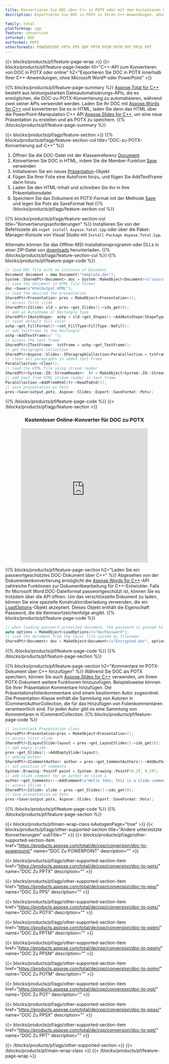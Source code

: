 ```yaml
---
title: Konvertieren Sie DOC über C++ in POTX oder mit dem kostenlosen Online Converter
description: Exportieren Sie DOC in POTX in Ihren C++-Anwendungen, ohne Microsoft Word oder PowerPoint zu verwenden oder online. Testen Sie schnell den kostenlosen POT-zu-CSV-Online-Konverter, bevor Sie den Code integrieren.

family: total
platformtag: cpp
feature: conversion
informat: DOC
outformat: POTX
otherformats: POWERPOINT PPTX PPS ODP PPTM PPSM POTM POT PPSX PPT
---
```

{{< blocks/products/pf/feature-page-wrap >}}
{{< blocks/products/pf/feature-page-header h1="C++-API zum Konvertieren von DOC in POTX oder online" h2="Exportieren Sie DOC in POTX innerhalb Ihrer C++-Anwendungen, ohne Microsoft Word&reg; oder PowerPoint" >}}

{{% blocks/products/pf/feature-page-summary %}}
[Aspose.Total for C++](https://products.aspose.com/total/cpp/) besteht aus leistungsstarken Dateiautomatisierungs-APIs, die es ermöglichen, die DOC-zu-POTX-Konvertierung zu automatisieren, während zwei seiner APIs verwendet werden. Laden Sie Ihr DOC mit [Aspose.Words for C++](https://products.aspose.com/words/cpp/) und konvertieren Sie es in HTML, laden Sie dann das HTML über die PowerPoint-Manipulation C++ API [Aspose.Slides for C++](https://products.aspose.com/slides/cpp/), um eine neue Präsentation zu erstellen und als POTX zu speichern. 
{{% /blocks/products/pf/feature-page-summary  %}}

{{< blocks/products/pf/agp/feature-section >}}
{{% blocks/products/pf/agp/feature-section-col title="DOC-zu-POTX-Konvertierung auf C++" %}}
1. Öffnen Sie die DOC-Datei mit der Klassenreferenz [Document](https://reference.aspose.com/words/cpp/class/aspose.words.document).
2. Konvertieren Sie DOC in HTML, indem Sie die Member-Funktion [Save](https://reference.aspose.com/words/cpp/class/aspose.words.document#save_stdbasicostream_saveoptions) verwenden
3. Initialisieren Sie ein neues [Präsentation](https://reference.aspose.com/slides/cpp/class/aspose.slides.presentation)-Objekt
4. Fügen Sie Ihrer Folie eine AutoForm hinzu, und fügen Sie AddTextFrame darin hinzu
5. Laden Sie den HTML-Inhalt und schreiben Sie ihn in Ihre Präsentationsdatei
6. Speichern Sie das Dokument im POTX-Format mit der Methode [Save](https://reference.aspose.com/slides/cpp/class/aspose.slides.presentation#afcd59ec697bf05c10f78c3869de2ec9e) und legen Sie Potx als SaveFormat fest
{{% /blocks/products/pf/agp/feature-section-col %}}

{{% blocks/products/pf/agp/feature-section-col title="Konvertierungsanforderungen" %}}
Installieren Sie von der Befehlszeile als ```nuget install Aspose.Total.Cpp``` oder über die Paket-Manager-Konsole von Visual Studio mit ```Install-Package Aspose.Total.Cpp```.

Alternativ können Sie das Offline-MSI-Installationsprogramm oder DLLs in einer ZIP-Datei von [downloads](https://releases.aspose.com/total/cpp) herunterladen.
{{% /blocks/products/pf/agp/feature-section-col %}}
{{% blocks/products/pf/feature-page-code %}}

```cpp
// load DOC file with an instance of Document
Document document = new Document("template.doc");
System::SharedPtr<Document> doc = System::MakeObject<Document>(u"sourceFile.doc");
// save the document in HTML file format
doc->Save(u"HtmlOutput.HTML");
// load the desired the presentation
SharedPtr<Presentation> pres = MakeObject<Presentation>();
// access first slide
SharedPtr<ISlide> sld = pres->get_Slides()->idx_get(0);
// add an AutoShape of Rectangle type
SharedPtr<IAutoShape>  ashp = sld->get_Shapes()->AddAutoShape(ShapeType::Rectangle, 10, 10, 700, 500);
// reset default fill color
ashp->get_FillFormat()->set_FillType(FillType::NoFill);
// add TextFrame to the Rectangle
ashp->AddTextFrame(u" ");
// access the text frame
SharedPtr<ITextFrame>  txtFrame = ashp->get_TextFrame();
// get Paragraphs collection
SharedPtr<Aspose::Slides::IParagraphCollection>ParaCollection = txtFrame->get_Paragraphs();
// clear all paragraphs in added text frame
ParaCollection->Clear();
// load the HTML file using stream reader
SharedPtr<System::IO::StreamReader>  tr = MakeObject<System::IO::StreamReader>(HtmlOutput.HTML);
// add text from HTML stream reader in text frame
ParaCollection->AddFromHtml(tr->ReadToEnd());
// save presentation as Potx
pres->Save(output.potx, Aspose::Slides::Export::SaveFormat::Potx);                  
```


{{% /blocks/products/pf/feature-page-code %}}
{{< /blocks/products/pf/agp/feature-section >}}
<div class="container-fluid agp-content bg-white aboutfile box-1 vh100 section nopbtm">
<div class=container>
<div class=row>
<div class="demobox tc col-md-12 padding-0" align="center">

<h3>Kostenloser Online-Konverter für DOC zu POTX</h3>

<iframe style="border: none; height: 426px;" scrolling="no" src="https://total-conversion-app-65z5r2lp.qa.k8s.dynabic.com/?to=potx&from=doc" id="child-iframe" width="80%"></iframe>

</div></div>
</div></div>

{{% blocks/products/pf/feature-page-section  h2="Laden Sie ein passwortgeschütztes DOC-Dokument über C++" %}}
Abgesehen von der Dokumentenkonvertierung ermöglicht die [Aspose.Words for C++](https://products.aspose.com/words/cpp/)-API zahlreiche Funktionen zur Dokumentbearbeitung für C++-Entwickler. Falls Ihr Microsoft Word DOC-Dateiformat passwortgeschützt ist, können Sie es trotzdem über die API öffnen. Um das verschlüsselte Dokument zu laden, können Sie eine spezielle Konstruktorüberladung verwenden, die ein [LoadOptions](https://reference.aspose.com/words/cpp/class/aspose.words.loading.load_options)-Objekt akzeptiert. Dieses Objekt enthält die Eigenschaft Password, die die Kennwortzeichenfolge angibt.
{{% blocks/products/pf/feature-page-code %}}

```cpp
// when loading password protected document, the password is passed to the document's constructor using a LoadOptions object.
auto options = MakeObject<LoadOptions>(u"docPassword");
// load the document from the local file system by filename:
SharedPtr<Document> doc = MakeObject<Document>(u"Encrypted.doc", options);
```

{{% /blocks/products/pf/feature-page-code  %}}
{{% /blocks/products/pf/feature-page-section %}}

{{% blocks/products/pf/feature-page-section  h2="Kommentare im POTX-Dokument über C++ hinzufügen" %}}
Während Sie DOC als POTX speichern, können Sie auch [Aspose.Slides for C++](https://products.aspose.com/slides/cpp/) verwenden, um Ihrem POTX-Dokument weitere Funktionen hinzuzufügen. Beispielsweise können Sie Ihrer Präsentation Kommentare hinzufügen. Die Präsentationsfolienkommentare sind einem bestimmten Autor zugeordnet. Die Presentation-Klasse enthält die Sammlung von Autoren in ICommentAuthorCollection, die für das Hinzufügen von Folienkommentaren verantwortlich sind. Für jeden Autor gibt es eine Sammlung von Kommentaren in ICommentCollection.
{{% blocks/products/pf/feature-page-code %}}

```cpp
// instantiate Presentation class
SharedPtr<Presentation>pres = MakeObject<Presentation>();
// access first slide
SharedPtr<ILayoutSlide>layout = pres->get_LayoutSlides()->idx_get(0);
// add empty slide
pres->get_Slides()->AddEmptySlide(layout);
// adding Author
SharedPtr<ICommentAuthor> author = pres->get_CommentAuthors()->AddAuthor(u"John Doe", u"MF");
// set position of comments
System::Drawing::PointF point = System::Drawing::PointF(0.2f, 0.2f);
// add slide comment for an author on slide 1
author->get_Comments()->AddComment(u"Hello John, this is a slide comment", pres->get_Slides()->idx_get(1), point, DateTime::get_Now());
// access ISlide 1
SharedPtr<ISlide> slide = pres->get_Slides()->idx_get(0);
// save presentation as Potx
pres->Save(output.potx, Aspose::Slides::Export::SaveFormat::Potx);  
```

{{% /blocks/products/pf/feature-page-code  %}}
{{% /blocks/products/pf/feature-page-section %}}

{{< blocks/products/pf/main-wrap-class isAutogenPage="true" >}}
{{< blocks/products/pf/agp/other-supported-section title="Andere unterstützte Konvertierungen" subTitle="" >}}
{{< blocks/products/pf/agp/other-supported-section-item href="https://products.aspose.com/total/de/cpp/conversion/doc-to-powerpoint/" name="DOC Zu POWERPOINT" description="" >}}

{{< blocks/products/pf/agp/other-supported-section-item href="https://products.aspose.com/total/de/cpp/conversion/doc-to-pptx/" name="DOC Zu PPTX" description="" >}}

{{< blocks/products/pf/agp/other-supported-section-item href="https://products.aspose.com/total/de/cpp/conversion/doc-to-pps/" name="DOC Zu PPS" description="" >}}

{{< blocks/products/pf/agp/other-supported-section-item href="https://products.aspose.com/total/de/cpp/conversion/doc-to-potx/" name="DOC Zu POTX" description="" >}}

{{< blocks/products/pf/agp/other-supported-section-item href="https://products.aspose.com/total/de/cpp/conversion/doc-to-pptm/" name="DOC Zu PPTM" description="" >}}

{{< blocks/products/pf/agp/other-supported-section-item href="https://products.aspose.com/total/de/cpp/conversion/doc-to-ppsm/" name="DOC Zu PPSM" description="" >}}

{{< blocks/products/pf/agp/other-supported-section-item href="https://products.aspose.com/total/de/cpp/conversion/doc-to-potm/" name="DOC Zu POTM" description="" >}}

{{< blocks/products/pf/agp/other-supported-section-item href="https://products.aspose.com/total/de/cpp/conversion/doc-to-pot/" name="DOC Zu POT" description="" >}}

{{< blocks/products/pf/agp/other-supported-section-item href="https://products.aspose.com/total/de/cpp/conversion/doc-to-ppsx/" name="DOC Zu PPSX" description="" >}}

{{< blocks/products/pf/agp/other-supported-section-item href="https://products.aspose.com/total/de/cpp/conversion/doc-to-ppt/" name="DOC Zu PPT" description="" >}}


{{< /blocks/products/pf/agp/other-supported-section >}}
{{< /blocks/products/pf/main-wrap-class >}}
{{< /blocks/products/pf/feature-page-wrap >}}